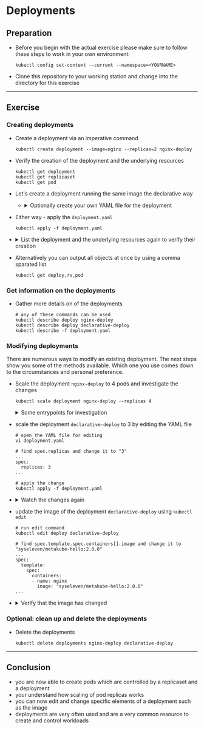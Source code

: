 # Deployments

## Preparation

* Before you begin with the actual exercise please make sure to follow these steps to work in your own environment:

  ```shell
  kubectl config set-context --current --namespace=<YOURNAME>
  ```

* Clone this repository to your working station and change into the directory for this exercise

---

## Exercise

### Creating deployments

* Create a deployment via an imperative command

  ```shell
  kubectl create deployment --image=nginx --replicas=2 nginx-deploy
  ```

* Verify the creation of the deployment and the underlying resources

  ```shell
  kubectl get deployment
  kubectl get replicaset
  kubectl get pod
  ```

* Let's create a deployment running the same image the declarative way
  * <details><summary>Optionally create your own YAML file for the deployment</summary>

    ```shell
    kubectl create deployment declarative-deploy --image=nginx --replicas=2 --dry-run=client -o yaml > deployment.yaml
    ```

    </details>

* Either way - apply the `deployment.yaml`

  ```shell
  kubectl apply -f deployment.yaml
  ```

* <details><summary>List the deployment and the underlying resources again to verify their creation</summary>

  ```shell
  kubectl get deployment
  kubectl get replicaset
  kubectl get pod
  ```
* Alternatively you can output all objects at once by using a comma sparated list
  
  ```shell
  kubectl get deploy,rs,pod
  ```

  </details>

### Get information on the deployments

* Gather more details on of the deployments

  ```shell
  # any of these commands can be used
  kubectl describe deploy nginx-deploy
  kubectl describe deploy declarative-deploy
  kubectl describe -f deployment.yaml
  ```

### Modifying deployments

There are numerous ways to modify an existing deployment.
The next steps show you some of the methods available.
Which one you use comes down to the circumstances and personal preference.

* Scale the deployment `nginx-deploy` to 4 pods and investigate the changes

  ```shell
  kubectl scale deployment nginx-deploy --replicas 4
  ```

  <details><summary>Some entrypoints for investigation</summary>

  ```shell
  kubectl get deployment
  kubectl get replicaset
  kubectl get pod
  kubectl describe deploy nginx-deploy
  ```

  </details>

* scale the deployment `declarative-deploy` to 3 by editing the YAML file

  ```shell
  # open the YAML file for editing
  vi deployment.yaml
  
  # find spec.replicas and change it to "3"
  ...
  spec:
    replicas: 3
  ...
  
  # apply the change
  kubectl apply -f deployment.yaml
  ```

* <details><summary>Watch the changes again</summary>

  ```shell
  kubectl get deployment
  kubectl get replicaset
  kubectl get pod
  kubectl describe deploy nginx-deploy
  kubectl describe deploy declarative-deploy
  ```

  </details>

* update the image of the deployment `declarative-deploy` using `kubectl edit`

  ```shell
  # run edit command
  kubectl edit deploy declarative-deploy
  
  # find spec.template.spec.containers[].image and change it to "syseleven/metakube-hello:2.0.0"
  ...
  spec:
    template:
      spec:
        containers:
        - name: nginx
          image: "syseleven/metakube-hello:2.0.0"
  ...
  ```

* <details><summary>Verify that the image has changed</summary>

  ```shell
  kubectl describe deploy declarative-deploy
  ```

  </details>

### Optional: clean up and delete the deployments

* Delete the deployments

  ```shell
  kubectl delete deployments nginx-deploy declarative-deploy
  ```

---

## Conclusion

* you are now able to create pods which are controlled by a replicaset and a deployment
* your understand how scaling of pod replicas works
* you can now edit and change specific elements of a deployment such as the image
* deployments are very often used and are a very common resource to create and control workloads
